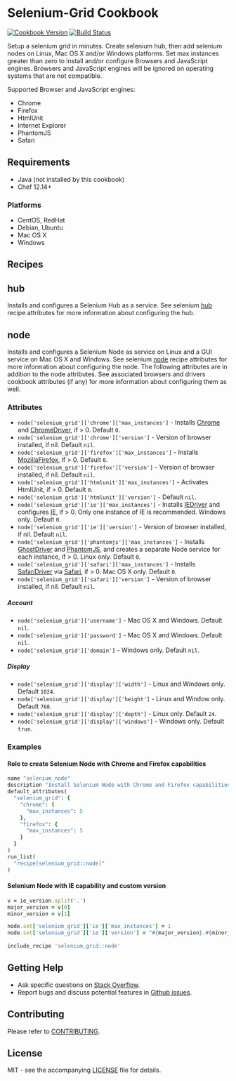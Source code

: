 # Selenium-Grid Cookbook

[![Cookbook Version](http://img.shields.io/cookbook/v/selenium_grid.svg?style=flat-square)][supermarket]
[![Build Status](http://img.shields.io/travis/dhoer/chef-selenium_grid.svg?style=flat-square)][travis]

[supermarket]: https://supermarket.chef.io/cookbooks/selenium_grid
[travis]: https://travis-ci.org/dhoer/chef-selenium_grid

Setup a selenium grid in minutes.  Create selenium hub, then add selenium nodes on Linux, Mac OS X and/or Windows 
platforms.  Set max instances greater than zero to install and/or configure Browsers and JavaScript engines.  Browsers 
and JavaScript engines will be ignored on operating systems that are not compatible. 

Supported Browser and JavaScript engines:

- Chrome
- Firefox
- HtmlUnit
- Internet Explorer
- PhantomJS
- Safari

## Requirements

- Java (not installed by this cookbook)
- Chef 12.14+ 

### Platforms

- CentOS, RedHat
- Debian, Ubuntu
- Mac OS X
- Windows

## Recipes

## hub

Installs and configures a Selenium Hub as a service.  See selenium 
[hub](https://github.com/dhoer/chef-selenium#attributes-1)
recipe attributes for more information about configuring the hub.

## node

Installs and configures a Selenium Node as service on Linux and a GUI service on Mac OS X and Windows. See selenium
[node](https://github.com/dhoer/chef-selenium#attributes-2) recipe attributes for more information about configuring 
the node. The following attributes are in addition to the node attributes. See associated browsers and drivers cookbook 
attributes (if any) for more information about configuring them as well.

### Attributes

- `node['selenium_grid']['chrome']['max_instances']` - Installs 
[Chrome](https://github.com/dhoer/chef-chrome#attributes) and 
[ChromeDriver](https://github.com/dhoer/chef-chromedriver#attributes), if > 0. Default `0`.
- `node['selenium_grid']['chrome']['version']` - Version of browser installed, if nil. Default `nil`.
- `node['selenium_grid']['firefox']['max_instances']` - Installs 
[MozillaFirefox](https://github.com/dhoer/chef-mozilla_firefox#attributes), if > 0. Default `0`.
- `node['selenium_grid']['firefox']['version']` - Version of browser installed, if nil. Default `nil`.
- `node['selenium_grid']['htmlunit']['max_instances']` - Activates HtmlUnit, if > 0. Default `0`.
- `node['selenium_grid']['htmlunit']['version']` - Default `nil`.
- `node['selenium_grid']['ie']['max_instances']` - Installs 
[IEDriver](https://github.com/dhoer/chef-iedriver#attributes) and configures 
[IE](https://github.com/dhoer/chef-ie#ie-cookbook), if > 0. Only one instance
of IE is recommended. Windows only. Default `0`.
- `node['selenium_grid']['ie']['version']` - Version of browser installed, if nil. Default `nil`.
- `node['selenium_grid']['phantomjs']['max_instances']` - Installs 
[GhostDriver](https://github.com/dhoer/chef-ghostdriver) and 
[PhantomJS](https://github.com/customink-webops/phantomjs#attributes), and 
creates a separate Node service for each instance, if > 0. Linux only. Default `0`.
- `node['selenium_grid']['safari']['max_instances']` - Installs 
[SafariDriver](https://github.com/dhoer/chef-safaridriver#attributes) via 
[Safari](https://github.com/dhoer/chef-safari#safari-cookbook), if > 0. Mac OS X only. Default `0`.
- `node['selenium_grid']['safari']['version']` - Version of browser installed, if nil. Default `nil`.

##### Account

- `node['selenium_grid']['username']` - Mac OS X and Windows. Default `nil`.
- `node['selenium_grid']['password']` - Mac OS X and Windows. Default `nil`.
- `node['selenium_grid']['domain']` - Windows only. Default `nil`.

##### Display

- `node['selenium_grid']['display']['width']` - Linux and Windows only. Default `1024`.
- `node['selenium_grid']['display']['height']` - Linux and Window only. Default `768`.
- `node['selenium_grid']['display']['depth']` - Linux only. Default `24`.
- `node['selenium_grid']['display']['windows']` - Windows only. Default `true`.
    
### Examples

#### Role to create Selenium Node with Chrome and Firefox capabilities

```ruby
name "selenium_node"
description "Install Selenium Node with Chrome and Firefox capabilities"
default_attributes(
  "selenium_grid": {
    "chrome": {
      "max_instances": 5
    },
    "firefox": {
      "max_instances": 5
    } 
  }
)
run_list(
  "recipe[selenium_grid::node]"
)
```

#### Selenium Node with IE capability and custom version

```ruby
v = ie_version.split('.')
major_version = v[0]
minor_version = v[1]

node.set['selenium_grid']['ie']['max_instances'] = 1
node.set['selenium_grid']['ie']['version'] = "#{major_version}.#{minor_version}"
  
include_recipe 'selenium_grid::node'
```

## Getting Help

- Ask specific questions on [Stack Overflow](http://stackoverflow.com/questions/tagged/selenium).
- Report bugs and discuss potential features in [Github issues](https://github.com/dhoer/chef-selenium_grid/issues).

## Contributing

Please refer to [CONTRIBUTING](https://github.com/dhoer/chef-selenium_grid/blob/master/CONTRIBUTING.md).

## License

MIT - see the accompanying [LICENSE](https://github.com/dhoer/chef-selenium_grid/blob/master/LICENSE.md) file for details.
